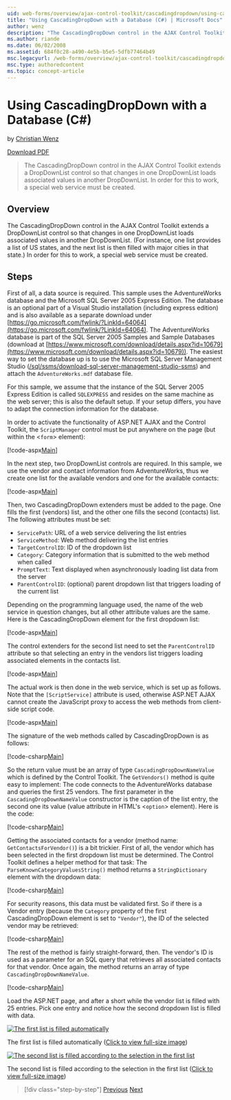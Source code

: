```yaml
---
uid: web-forms/overview/ajax-control-toolkit/cascadingdropdown/using-cascadingdropdown-with-a-database-cs
title: "Using CascadingDropDown with a Database (C#) | Microsoft Docs"
author: wenz
description: "The CascadingDropDown control in the AJAX Control Toolkit extends a DropDownList control so that changes in one DropDownList loads associated values in anoth... (C#)"
ms.author: riande
ms.date: 06/02/2008
ms.assetid: 684f0c28-a490-4e5b-b5e5-5dfb77464b49
msc.legacyurl: /web-forms/overview/ajax-control-toolkit/cascadingdropdown/using-cascadingdropdown-with-a-database-cs
msc.type: authoredcontent
ms.topic: concept-article
---
```

# Using CascadingDropDown with a Database (C#)

by [Christian Wenz](https://github.com/wenz)

[Download PDF](https://download.microsoft.com/download/2/d/c/2dc10e34-6983-41d4-9c08-f78f5387d32b/cascadingdropdown1CS.pdf)

> The CascadingDropDown control in the AJAX Control Toolkit extends a DropDownList control so that changes in one DropDownList loads associated values in another DropDownList. In order for this to work, a special web service must be created.

## Overview

The CascadingDropDown control in the AJAX Control Toolkit extends a DropDownList control so that changes in one DropDownList loads associated values in another DropDownList. (For instance, one list provides a list of US states, and the next list is then filled with major cities in that state.) In order for this to work, a special web service must be created.

## Steps

First of all, a data source is required. This sample uses the AdventureWorks database and the Microsoft SQL Server 2005 Express Edition. The database is an optional part of a Visual Studio installation (including express edition) and is also available as a separate download under [https://go.microsoft.com/fwlink/?LinkId=64064](https://go.microsoft.com/fwlink/?LinkId=64064). The AdventureWorks database is part of the SQL Server 2005 Samples and Sample Databases (download at [https://www.microsoft.com/download/details.aspx?id=10679](https://www.microsoft.com/download/details.aspx?id=10679)). The easiest way to set the database up is to use the Microsoft SQL Server Management Studio ([/sql/ssms/download-sql-server-management-studio-ssms](/sql/ssms/download-sql-server-management-studio-ssms)) and attach the `AdventureWorks.mdf` database file.

For this sample, we assume that the instance of the SQL Server 2005 Express Edition is called `SQLEXPRESS` and resides on the same machine as the web server; this is also the default setup. If your setup differs, you have to adapt the connection information for the database.

In order to activate the functionality of ASP.NET AJAX and the Control Toolkit, the `ScriptManager` control must be put anywhere on the page (but within the &lt;`form`&gt; element):

[!code-aspx[Main](using-cascadingdropdown-with-a-database-cs/samples/sample1.aspx)]

In the next step, two DropDownList controls are required. In this sample, we use the vendor and contact information from AdventureWorks, thus we create one list for the available vendors and one for the available contacts:

[!code-aspx[Main](using-cascadingdropdown-with-a-database-cs/samples/sample2.aspx)]

Then, two CascadingDropDown extenders must be added to the page. One fills the first (vendors) list, and the other one fills the second (contacts) list. The following attributes must be set:

- `ServicePath`: URL of a web service delivering the list entries
- `ServiceMethod`: Web method delivering the list entries
- `TargetControlID`: ID of the dropdown list
- `Category`: Category information that is submitted to the web method when called
- `PromptText`: Text displayed when asynchronously loading list data from the server
- `ParentControlID`: (optional) parent dropdown list that triggers loading of the current list

Depending on the programming language used, the name of the web service in question changes, but all other attribute values are the same. Here is the CascadingDropDown element for the first dropdown list:

[!code-aspx[Main](using-cascadingdropdown-with-a-database-cs/samples/sample3.aspx)]

The control extenders for the second list need to set the `ParentControlID` attribute so that selecting an entry in the vendors list triggers loading associated elements in the contacts list.

[!code-aspx[Main](using-cascadingdropdown-with-a-database-cs/samples/sample4.aspx)]

The actual work is then done in the web service, which is set up as follows. Note that the `[ScriptService]` attribute is used, otherwise ASP.NET AJAX cannot create the JavaScript proxy to access the web methods from client-side script code.

[!code-aspx[Main](using-cascadingdropdown-with-a-database-cs/samples/sample5.aspx)]

The signature of the web methods called by CascadingDropDown is as follows:

[!code-csharp[Main](using-cascadingdropdown-with-a-database-cs/samples/sample6.cs)]

So the return value must be an array of type `CascadingDropDownNameValue` which is defined by the Control Toolkit. The `GetVendors()` method is quite easy to implement: The code connects to the AdventureWorks database and queries the first 25 vendors. The first parameter in the `CascadingDropDownNameValue` constructor is the caption of the list entry, the second one its value (value attribute in HTML's &lt;`option`&gt; element). Here is the code:

[!code-csharp[Main](using-cascadingdropdown-with-a-database-cs/samples/sample7.cs)]

Getting the associated contacts for a vendor (method name: `GetContactsForVendor()`) is a bit trickier. First of all, the vendor which has been selected in the first dropdown list must be determined. The Control Toolkit defines a helper method for that task: The `ParseKnownCategoryValuesString()` method returns a `StringDictionary` element with the dropdown data:

[!code-csharp[Main](using-cascadingdropdown-with-a-database-cs/samples/sample8.cs)]

For security reasons, this data must be validated first. So if there is a Vendor entry (because the `Category` property of the first CascadingDropDown element is set to `"Vendor"`), the ID of the selected vendor may be retrieved:

[!code-csharp[Main](using-cascadingdropdown-with-a-database-cs/samples/sample9.cs)]

The rest of the method is fairly straight-forward, then. The vendor's ID is used as a parameter for an SQL query that retrieves all associated contacts for that vendor. Once again, the method returns an array of type `CascadingDropDownNameValue`.

[!code-csharp[Main](using-cascadingdropdown-with-a-database-cs/samples/sample10.cs)]

Load the ASP.NET page, and after a short while the vendor list is filled with 25 entries. Pick one entry and notice how the second dropdown list is filled with data.

[![The first list is filled automatically](using-cascadingdropdown-with-a-database-cs/_static/image2.png)](using-cascadingdropdown-with-a-database-cs/_static/image1.png)

The first list is filled automatically ([Click to view full-size image](using-cascadingdropdown-with-a-database-cs/_static/image3.png))

[![The second list is filled according to the selection in the first list](using-cascadingdropdown-with-a-database-cs/_static/image5.png)](using-cascadingdropdown-with-a-database-cs/_static/image4.png)

The second list is filled according to the selection in the first list ([Click to view full-size image](using-cascadingdropdown-with-a-database-cs/_static/image6.png))

> [!div class="step-by-step"]
> [Previous](filling-a-list-using-cascadingdropdown-cs.md)
> [Next](presetting-list-entries-with-cascadingdropdown-cs.md)
